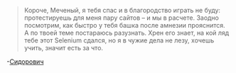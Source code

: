 >Короче, Меченый, я тебя спас и в благородство играть не буду: протестируешь для меня пару сайтов – и мы в расчете. Заодно посмотрим, как быстро у тебя башка после амнезии прояснится. А по твоей теме постараюсь разузнать. Хрен его знает, на кой ляд тебе этот Selenium сдался, но я в чужие дела не лезу, хочешь учить, значит есть за что.

-[Сидорович](https://stalker.fandom.com/ru/wiki/Сидорович "Это он")
